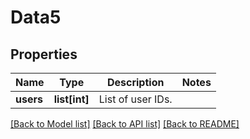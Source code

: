# Data5

## Properties
Name | Type | Description | Notes
------------ | ------------- | ------------- | -------------
**users** | **list[int]** | List of user IDs. | 

[[Back to Model list]](../README.md#documentation-for-models) [[Back to API list]](../README.md#documentation-for-api-endpoints) [[Back to README]](../README.md)


